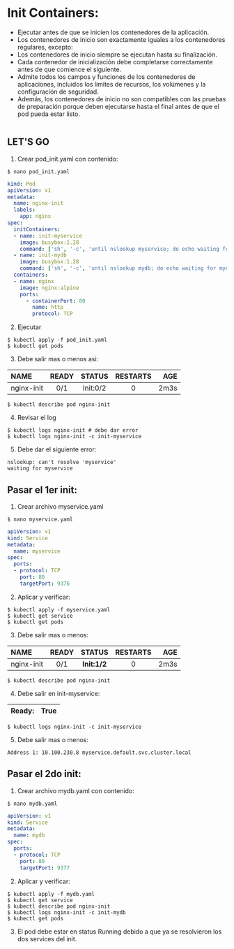 # Init Containers:

- Ejecutar antes de que se inicien los contenedores de la aplicación.
- Los contenedores de inicio son exactamente iguales a los contenedores regulares, excepto:
- Los contenedores de inicio siempre se ejecutan hasta su finalización.
- Cada contenedor de inicialización debe completarse correctamente antes de que comience el siguiente.
- Admite todos los campos y funciones de los contenedores de aplicaciones, incluidos los límites de recursos, los volúmenes y la configuración de seguridad.
- Además, los contenedores de inicio no son compatibles con las pruebas de preparación porque deben ejecutarse hasta el final antes de que el pod pueda estar listo.

```console

```
## LET'S GO

1. Crear pod_init.yaml con contenido:

```console
$ nano pod_init.yaml
```

```yaml
kind: Pod
apiVersion: v1
metadata:
  name: nginx-init
  labels:
    app: nginx
spec:
  initContainers:
  - name: init-myservice
    image: busybox:1.28
    command: ['sh', '-c', 'until nslookup myservice; do echo waiting for myservice; sleep 2; done;']
  - name: init-mydb
    image: busybox:1.28
    command: ['sh', '-c', 'until nslookup mydb; do echo waiting for mydb; sleep 2; done;']
  containers:
  - name: nginx
    image: nginx:alpine
    ports:
      - containerPort: 80
        name: http
        protocol: TCP
```

2. Ejecutar

```console
$ kubectl apply -f pod_init.yaml
$ kubectl get pods
```

3. Debe salir mas o menos asi:

| NAME       | READY | STATUS   | RESTARTS | AGE |
| :--------- |:-----:| :-------:| :-------:|----:|
| nginx-init | 0/1   | Init:0/2 | 0        | 2m3s| 

```console
$ kubectl describe pod nginx-init
```

4. Revisar el log

```console
$ kubectl logs nginx-init # debe dar error
$ kubectl logs nginx-init -c init-myservice
```

5. Debe dar el siguiente error:

```
nslookup: can't resolve 'myservice'
waiting for myservice
```

## Pasar el 1er init:

1. Crear archivo myservice.yaml

```console
$ nano myservice.yaml
```

```yaml
apiVersion: v1
kind: Service
metadata:
  name: myservice
spec:
  ports:
  - protocol: TCP
    port: 80
    targetPort: 9376
```

2. Aplicar y verificar:

```console
$ kubectl apply -f myservice.yaml
$ kubectl get service
$ kubectl get pods
```

3. Debe salir mas o menos:

| NAME       | READY | STATUS   | RESTARTS | AGE |
| :--------- |:-----:| :-------:| :-------:|----:|
| nginx-init | 0/1   | **Init:1/2** | 0        | 2m3s| 

```console
$ kubectl describe pod nginx-init
```

4. Debe salir en init-myservice:

| Ready: | True |
| :----- | ----:|

```console
$ kubectl logs nginx-init -c init-myservice
``` 

5. Debe salir mas o menos:

```console
Address 1: 10.100.230.8 myservice.default.svc.cluster.local
```

## Pasar el 2do init:

1. Crear archivo mydb.yaml con contenido:

```console
$ nano mydb.yaml
```

```yaml
apiVersion: v1
kind: Service
metadata:
  name: mydb
spec:
  ports:
  - protocol: TCP
    port: 80
    targetPort: 9377
```

2. Aplicar y verificar:

```console
$ kubectl apply -f mydb.yaml
$ kubectl get service
$ kubectl describe pod nginx-init
$ kubectl logs nginx-init -c init-mydb
$ kubectl get pods
```

3. El pod debe estar en status Running debido a que ya se resolvieron los dos services del init.
